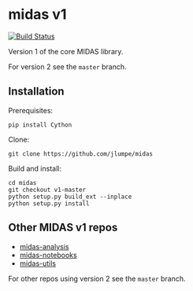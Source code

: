 # midas v1
[![Build Status](https://travis-ci.com/jlumpe/midas.svg?token=vA4q9wqpx3uYk3vmyAfq&branch=v1-master)](https://travis-ci.com/jlumpe/midas)

Version 1 of the core MIDAS library.

For version 2 see the `master` branch.


## Installation

Prerequisites:

    pip install Cython

Clone:

    git clone https://github.com/jlumpe/midas

Build and install:

    cd midas
	git checkout v1-master
    python setup.py build_ext --inplace
    python setup.py install


## Other MIDAS v1 repos

* [midas-analysis](http://github.com/jlumpe/midas-analysis)
* [midas-notebooks](http://github.com/jlumpe/midas-notebooks)
* [midas-utils](http://github.com/jlumpe/midas-utils)

For other repos using version 2 see the `master` branch.
